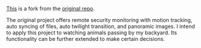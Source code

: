 [This](https://github.com/chongzhizhao/pi-timolo) is a fork from the
[original repo](https://github.com/pageauc/pi-timolo).

The original project offers remote security monitoring with motion tracking,
auto syncing of files, auto twilight transition, and panoramic images.
I intend to apply this project to watching animals passing by my backyard.
Its functionality can be further extended to make certain decisions.
